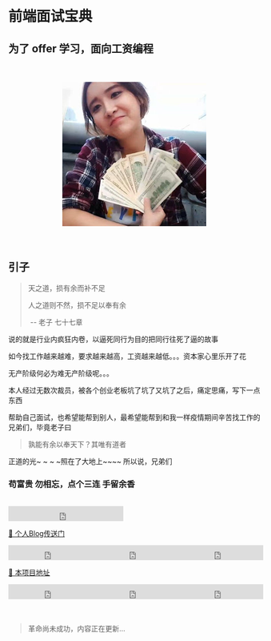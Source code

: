 # 前端面试宝典

## 为了 offer 学习，面向工资编程

<div style="display: flex;justify-content:center;align-items: center;height: 360px;">
  <img src="./.vuepress/assets/img/chenyifaer.jpg"/>
</div>

## 引子

> 天之道，损有余而补不足
>
> 人之道则不然，损不足以奉有余
>
> ​							-- 老子 七十七章


说的就是行业内疯狂内卷，以逼死同行为目的把同行往死了逼的故事

如今找工作越来越难，要求越来越高，工资越来越低。。。资本家心里乐开了花

无产阶级何必为难无产阶级呢。。。

本人经过无数次裁员，被各个创业老板坑了坑了又坑了之后，痛定思痛，写下一点东西

帮助自己面试，也希望能帮到别人，最希望能帮到和我一样疫情期间辛苦找工作的兄弟们，毕竟老子曰

> 孰能有余以奉天下？其唯有道者

正道的光~ ~ ~ ~照在了大地上~~~~
所以说，兄弟们

### 苟富贵 勿相忘，点个三连 手留余香
<br>
<div style="display:flex;">
  <iframe src="https://ghbtns.com/github-btn.html?user=yuartian&type=follow&count=true&size=large" frameborder="0" scrolling="0" width="230" height="30" title="Follow @Yu on GitHub"></iframe>
</div>

[🌌 个人Blog传送门](https://github.com/YuArtian/blog)

<div style="display:flex;">
  <iframe src="https://ghbtns.com/github-btn.html?user=yuartian&repo=blog&type=star&count=true&size=large" frameborder="0" scrolling="0" width="170" height="30" title="GitHub"></iframe>
	<iframe src="https://ghbtns.com/github-btn.html?user=yuartian&repo=blog&type=fork&count=true&size=large" frameborder="0" scrolling="0" width="170" height="30" title="Fork twbs/bootstrap on GitHub"></iframe>
  <iframe src="https://ghbtns.com/github-btn.html?user=yuartian&repo=blog&type=watch&count=true&size=large&v=2" frameborder="0" scrolling="0" width="170" height="30" title="GitHub"></iframe>
</div>

[🌌 本项目地址](https://github.com/YuArtian/yuartian.github.io)

<div style="display:flex;">
  <iframe src="https://ghbtns.com/github-btn.html?user=yuartian&repo=yuartian.github.io&type=star&count=true&size=large" frameborder="0" scrolling="0" width="170" height="30" title="GitHub"></iframe>
	<iframe src="https://ghbtns.com/github-btn.html?user=yuartian&repo=yuartian.github.io&type=fork&count=true&size=large" frameborder="0" scrolling="0" width="170" height="30" title="Fork twbs/bootstrap on GitHub"></iframe>
  <iframe src="https://ghbtns.com/github-btn.html?user=yuartian&repo=yuartian.github.io&type=watch&count=true&size=large&v=2" frameborder="0" scrolling="0" width="170" height="30" title="GitHub"></iframe>
</div>
<br>
<br>

> 革命尚未成功，内容正在更新...